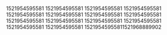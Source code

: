 1521954595581
1521954595581
1521954595581
1521954595581
1521954595581
1521954595581
1521954595581
1521954595581
1521954595581
1521954595581
1521954595581
1521954595581
1521954595581
1521954595581
15219545955811521968889902